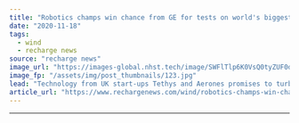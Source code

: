 ```yaml
---
title: "Robotics champs win chance from GE for tests on world's biggest wind turbine"
date: "2020-11-18"
tags: 
  - wind
  - recharge news
source: "recharge news"
image_url: "https://images-global.nhst.tech/image/SWFlTlp6K0VsQ0tyZUF0dG0wdXJ1UVgrNElJcmYyZEZabFlybEprNE11Zz0=/nhst/binary/c88a78cbca695d1c0f9a1b523a90033b"
image_fp: "/assets/img/post_thumbnails/123.jpg"
lead: "Technology from UK start-ups Tethys and Aerones promises to turbocharge blade maintenance and save the offshore wind sector 40% on inspection costs"
article_url: "https://www.rechargenews.com/wind/robotics-champs-win-chance-from-ge-for-tests-on-worlds-biggest-wind-turbine/2-1-914976"
---
```


---
